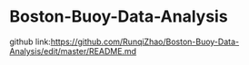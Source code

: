 # Boston-Buoy-Data-Analysis
github link:https://github.com/RunqiZhao/Boston-Buoy-Data-Analysis/edit/master/README.md
